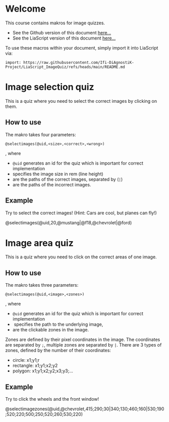 <!--
author:   Niklas Werner
email:    niwer0305@gmx.de
version:  0.1
language: de
narrator: US English Female


@selectimages
<head>
    <style>
        .choice-selected {
            padding: 10px;
            border-radius: 4px;
            border: 1px solid rgb(var(--color-highlight));
            user-select: none;
        }
    </style>
</head>

<div style="width: 100%; padding: 20px; border: 1px solid rgb(var(--color-highlight)); border-radius: 8px;" id="quiz-@0">
    <div class="choices-container" style="display: flex; flex-direction: row; flex-wrap: wrap; gap: 10px;"></div>

    <div style="margin: 10px; display: flex; flex-direction: row; align-content: center;">
        <button class="lia-btn  lia-btn--outline lia-quiz__check">Prüfen</button>
        <span style="font-size: 1.5em" class="feedback"></span>
    </div>
</div>


<script>
void setTimeout(() => {
    (function(){
        const quizId = '@0';
        const quizContainer = document.querySelector(`#quiz-${quizId}`);
        const choicesContainer = quizContainer.querySelector('.choices-container');
        const feedback = quizContainer.querySelector('.feedback');

        choicesContainer.innerHTML = "";

        const correctAnswers = '@2'.split('|').map((url) => encodeURI(url.replace(" ", "")));
        const wrongAnswers = '@3'.split('|').map((url) => url.replace(" ", ""));

        const allAnswers = [...correctAnswers, ...wrongAnswers];

        //shuffle array
        for (var i = allAnswers.length - 1; i > 0; i--) {
            var j = Math.floor(Math.random() * (i + 1));
            var temp = allAnswers[i];
            allAnswers[i] = allAnswers[j];
            allAnswers[j] = temp;
        }

        allAnswers.forEach(answer => {
            const img = document.createElement('img');
            img.src = answer;
            img.style.width = '@1rem';
            img.style.padding = '5px';
            img.style.height = 'auto';
            img.style.borderRadius = '4px';
            img.style.margin = '0 auto';
            img.style.userSelect = 'none';
            img.style.cursor = "pointer";

            img.addEventListener('click', () => {
                //mark choices
                if (!quizContainer.classList.contains("disabled")){
                    if (img.classList.contains('choice-selected')) {
                        img.style.border = 'none';
                        img.classList.remove('choice-selected');
                    } else {
                        img.style.border = '2px solid rgb(var(--color-highlight))';
                        img.classList.add('choice-selected');
                    }
                }
            });

            choicesContainer.appendChild(img);
        });

        
        const checkingButton = quizContainer.querySelector('.lia-quiz__check');
        checkingButton.addEventListener("click", function (e) {
          const choices = Array
                              .from(choicesContainer.querySelectorAll('.choice-selected'))
                              .map(el => el.src);  

          const isCorrect = choices.length === correctAnswers.length && 
                          choices.every((answer) => correctAnswers.includes(answer));

          if (isCorrect) {
            feedback.textContent = "✅";

            checkingButton.setAttribute("disabled", "");

            quizContainer.style.borderColor = "rgb(var(--lia-grey))";
            quizContainer.classList.add("disabled");

            choicesContainer.querySelectorAll("*").forEach((element) => element.style.cursor = "default");
          } else {
            feedback.textContent = "❌";

            const buttonText = checkingButton.textContent.split(" ");
            const count = parseInt(buttonText[1] ?? "0") + 1;
            checkingButton.textContent = "Prüfen " + count.toString();
          }
        })        
    })();
}, 100);
</script>
@end

@selectimagezones
<div style="width: 100%;" id="quiz-@0">
    <img src="@1" usemap="#map-@0">
    <map id="map-@0" name="map-@0"></map>
    <br>
    <span id="feedback-@0">Noch keine Zonen gefunden.</span>
</div>

<script>
void setTimeout(() => {
    (function(){
        const quizId = '@0';
        const quizContainer = document.querySelector(`#quiz-${quizId}`);
        const map = quizContainer.querySelector(`#map-${quizId}`);
        const feedback = quizContainer.querySelector(`#feedback-${quizId}`);

        let foundZones = 0;

        const areas = '@2'.replace(" ", "").split('|');

        areas.forEach(zone => {
            const coords = zone.split(";");

            const area = document.createElement('area');
            area.coords = coords.join(",");
            
            if (coords.length == 3) {
                area.shape = "circle";
            } else if (coords.length == 4) {
                area.shape = "rect";
            } else {
                area.shape = "poly";
            };

            area.onclick = (() => {
                if (!(area.classList.contains("clicked"))) {
                    area.classList.add("clicked");
                    foundZones++;
                    feedback.innerHTML = `${foundZones} Zone(n) gefunden`;

                    if (foundZones == areas.length){
                        feedback.innerHTML = "Alle Zonen gefunden!";
                        feedback.style.color = "green";
                    }
                };
            });

            map.appendChild(area);
        });
    })();
}, 100);
</script>
@end

-->

# Welcome

This course contains makros for image quizzes.

* See the Github version of this document [here...](https://github.com/Ifi-DiAgnostiK-Project/LiaScript_ImageQuiz/)
* See the LiaScript version of this document [here...](https://liascript.github.io/course/?https://raw.githubusercontent.com/Ifi-DiAgnostiK-Project/LiaScript_ImageQuiz/refs/heads/main/README.md)

To use these macros within your document, simply import it into LiaScript via:

`import: https://raw.githubusercontent.com/Ifi-DiAgnostiK-Project/LiaScript_ImageQuiz/refs/heads/main/README.md`

# Image selection quiz

This is a quiz where you need to select the correct images by clicking on them.

## How to use

The makro takes four parameters:

`@selectimages(@uid,<size>,<correct>,<wrong>)`

, where

* `@uid` generates an id for the quiz which is important for correct implementation
* <size> specifies the image size in rem (line height)
* <correct> are the paths of the correct images, separated by (`|`)
* <wrong> are the paths of the incorrect images.

## Example
<!--
@basepath: https://raw.githubusercontent.com/wenik35/LiaScript_ImageQuiz/main/img
mustang: @basepath/mustang.jpg
f18: https://raw.githubusercontent.com/wenik35/LiaScript_ImageQuiz/main/img/f18.jpg
@chevrolet: @basepath/chevrolet.jpg
@ford: @basepath/ford.jpg
-->

Try to select the correct images!
(Hint: Cars are cool, but planes can fly!)

@selectimages(@uid,20,@mustang|@f18,@chevrolet|@ford)

# Image area quiz

This is a quiz where you need to click on the correct areas of one image.

## How to use

The makro takes three parameters:

`@selectimages(@uid,<image>,<zones>)`

, where

* `@uid` generates an id for the quiz which is important for correct implementation
* <image> specifies the path to the underlying image,
* <zones> are the clickable zones in the image.

Zones are defined by their pixel coordinates in the image. The coordinates are separated by `;`, multiple zones are separated by `|`.
There are 3 types of zones, defined by the number of their coordinates:
* circle: x1;y1;r
* rectangle: x1;y1;x2;y2
* polygon: x1;y1;x2;y2;x3;y3;...

## Example
<!--
@chevrolet: https://raw.githubusercontent.com/wenik35/LiaScript_ImageQuiz/main/img/chevrolet.jpg
-->

Try to click the wheels and the front window!

@selectimagezones(@uid,@chevrolet,415;290;30|340;130;460;160|530;190;520;220;500;250;520;260;530;220)